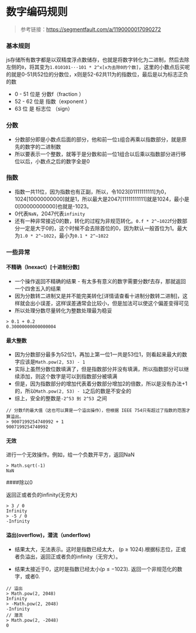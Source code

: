 # 数字编码规则

> 参考链接：https://segmentfault.com/a/1190000017090272

### 基本规则

js存储所有数字都是以双精度浮点数储存，也就是将数字转化为二进制，然后去除左侧的`0`，将其变为`1.010101···101 * 2^x[x为去除0的个数]`，这里的小数点后买呢的就是0-51共52位的分数位，x则是52-62共11为的指数位，最后是以为标志正负的数

* 0 - 51 位是 分数f（fraction ）
* 52 - 62 位是 指数（exponent ）
* 63 位 是 标志位 （sign）

### 分数

* 分数部分即是小数点后面的部分，他和前一位`1`组合再乘以指数部分，就是原先的数字的二进制数
* 所以要表示一个整数，就等于是分数和前一位1组合以后乘以指数部分进行移位以后，小数点之后的数字全是0

### 指数

* 指数一共11位，因为指数也有正副，所以，令1023[01111111111]为0，1024[10000000000]就是1，所以最大是2047[11111111111]就是1024，最小是0[00000000000]也就是-1023。
* 0代表`NaN`，2047代表`infinity`
* 还有一种非常接近0的数，转化的过程为非规范转化。`0.f * 2^−1022`f分数部分一定是大于0的，这个时候不会去除首位的0，因为默认一般首位为1。最大为`1.0 * 2^−1022`，最小为`0.1 * 2^−1022`

### 一些异常

#### 不精确（Inexact）[十进制分数]

* 一个操作返回不精确的结果 - 有太多有意义的数字需要分数f去存，那就返回一个四舍五入的结果
* 因为分数转二进制又是并不能完美转化[详情请查看十进制分数转二进制]，这样就会出小误差，这样误差通常会比较小，但是加法可以使这个偏差变得可见
* 所以处理分数尽量转化为整数处理最为稳妥

```
> 0.1 + 0.2
0.30000000000000004
```

#### 最大整数

* 因为分数部分最多为52位1，再加上第一位1一共是53位1，则看起来最大的数字应该是`Math.pow(2, 53) - 1`
* 实际上虽然分数位数填满了，但是指数部分并没有填满，所以指数部分可以继续添加，则这个数字是可以到指数部分被填满
* 但是，因为指数部分的增加代表着分数部分增加2的倍数，所以是没有办法+1的，所以`Math.pow(2, 53) - 1`之后的数是不安全的
* 综上，安全的整数是`-2^53 到 2^53 `之间

```
// 分数f的最大值（这也可以算是一个溢出操作），但根据 IEEE 754只有超过了指数的范围才算溢出。
> 9007199254740992 + 1
9007199254740992
```

#### 无效

进行一个无效操作。例如，给一个负数开平方，返回NaN

```
> Math.sqrt(-1)
NaN
```

####除以0

返回正或者负的infinity(无穷大)

```
> 3 / 0
Infinity
> -5 / 0
-Infinity
```

#### 溢出(overflow)，潜流（underflow)

* 结果太大，无法表示。这时是指数已经太大， (p ≥ 1024).根据标志位，正或者负溢出，返回正或者负的infinity（无穷大）。

* 结果太接近于0，这时是指数已经太小(p ≤ −1023). 返回一个非规范化的数字，或者0.

```
// 溢出
> Math.pow(2, 2048)
Infinity
> -Math.pow(2, 2048)
-Infinity
// 潜流
> Math.pow(2, -2048)
0 
```

